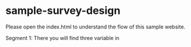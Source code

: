 # sample-survey-design
Please open the index.html to understand the flow of this sample website.

Segment 1: There you will find three variable in <script> tag. 
		1) survey_intro 
		2) survey_sample_page 
		3) survey_finish
These three variables are the definition of each page of the survey.

Segment 2: `jsPsych.init` is the initialization of the page. Here `timeline` object will contain the variable declared earlier. The sequence of these in variables should be in the way which you want participants to watch. `on_finish` object will contain a js function which will derive at the end of survey what actions will be taken or done. 
 
